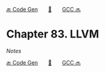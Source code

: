 [🔙 Code Gen][previous-chapter]&nbsp;&nbsp;&nbsp;&nbsp;&nbsp;&nbsp;&nbsp;[🏡][readme]&nbsp;&nbsp;&nbsp;&nbsp;&nbsp;&nbsp;&nbsp;[GCC 🔜][upcoming-chapter]

# Chapter 83. LLVM

_Notes_

[🔙 Code Gen][previous-chapter]&nbsp;&nbsp;&nbsp;&nbsp;&nbsp;&nbsp;&nbsp;[🏡][readme]&nbsp;&nbsp;&nbsp;&nbsp;&nbsp;&nbsp;&nbsp;[GCC 🔜][upcoming-chapter]

[readme]: README.md
[previous-chapter]: ch082-code-gen.md
[upcoming-chapter]: ch084-gcc.md